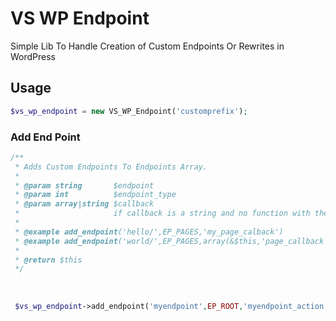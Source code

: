 # VS WP Endpoint
Simple Lib To Handle Creation of Custom Endpoints Or Rewrites in WordPress 

## Usage
```php
$vs_wp_endpoint = new VS_WP_Endpoint('customprefix');
```

### Add End Point
```php
/**
 * Adds Custom Endpoints To Endpoints Array.
 *
 * @param string       $endpoint
 * @param int          $endpoint_type
 * @param array|string $callback 
 *                     if callback is a string and no function with the name then it will be triggered as action
 *
 * @example add_endpoint('hello/',EP_PAGES,'my_page_calback')
 * @example add_endpoint('world/',EP_PAGES,array(&$this,'page_callback'))
 *
 * @return $this
 */
 
 
 
 $vs_wp_endpoint->add_endpoint('myendpoint',EP_ROOT,'myendpoint_action');
```
